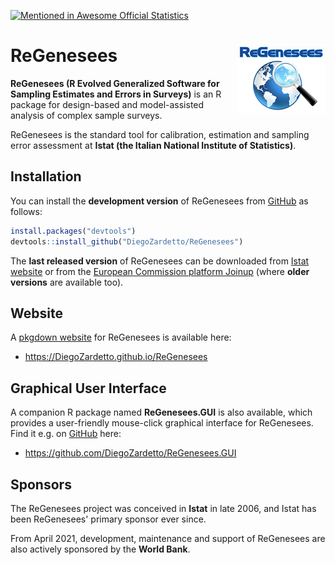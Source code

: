 [![Mentioned in Awesome Official Statistics ](https://awesome.re/mentioned-badge.svg)](http://www.awesomeofficialstatistics.org)

# ReGenesees <img src="ReGenesees_LOGO_small.png" align="right" alt="" />

**ReGenesees (R Evolved Generalized Software for Sampling Estimates and Errors in Surveys)** is an R package for design-based and model-assisted analysis of complex sample surveys.

ReGenesees is the standard tool for calibration, estimation and sampling error assessment at **Istat (the Italian National Institute of Statistics)**.


## Installation
You can install the **development version** of ReGenesees from [GitHub](https://github.com/DiegoZardetto/ReGenesees) as follows:

```r
install.packages("devtools")
devtools::install_github("DiegoZardetto/ReGenesees")
```

The **last released version** of ReGenesees can be downloaded from [Istat website](https://www.istat.it/en/tools/methods-and-it-tools/processing-tools/regenesees) or from the [European Commission platform Joinup]( https://joinup.ec.europa.eu/solution/regenesees-system/releases) (where **older versions** are available too).


## Website
A [pkgdown website](https://DiegoZardetto.github.io/ReGenesees) for ReGenesees is available here:
- <https://DiegoZardetto.github.io/ReGenesees>


## Graphical User Interface
A companion R package named **ReGenesees.GUI** is also available, which provides a user-friendly mouse-click graphical interface for ReGenesees. Find it e.g. on [GitHub](https://github.com/DiegoZardetto/ReGenesees.GUI) here:
- <https://github.com/DiegoZardetto/ReGenesees.GUI>


## Sponsors
The ReGenesees project was conceived in **Istat** in late 2006, and Istat has been ReGenesees' primary sponsor ever since.

From April 2021, development, maintenance and support of ReGenesees are also actively sponsored by the **World Bank**.
